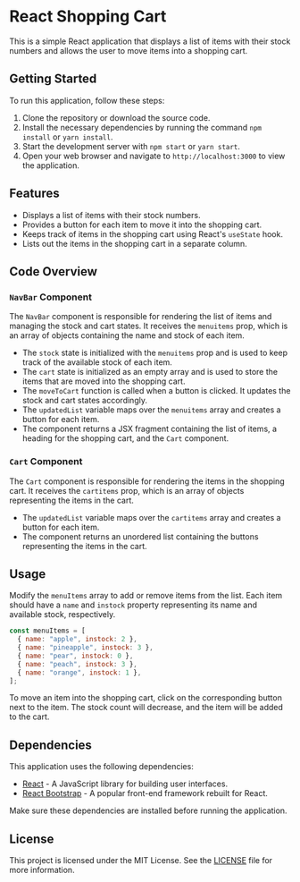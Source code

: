 # React Shopping Cart

This is a simple React application that displays a list of items with their stock numbers and allows the user to move items into a shopping cart.

## Getting Started

To run this application, follow these steps:

1. Clone the repository or download the source code.
2. Install the necessary dependencies by running the command `npm install` or `yarn install`.
3. Start the development server with `npm start` or `yarn start`.
4. Open your web browser and navigate to `http://localhost:3000` to view the application.

## Features

- Displays a list of items with their stock numbers.
- Provides a button for each item to move it into the shopping cart.
- Keeps track of items in the shopping cart using React's `useState` hook.
- Lists out the items in the shopping cart in a separate column.

## Code Overview

### `NavBar` Component

The `NavBar` component is responsible for rendering the list of items and managing the stock and cart states. It receives the `menuitems` prop, which is an array of objects containing the name and stock of each item.

- The `stock` state is initialized with the `menuitems` prop and is used to keep track of the available stock of each item.
- The `cart` state is initialized as an empty array and is used to store the items that are moved into the shopping cart.
- The `moveToCart` function is called when a button is clicked. It updates the stock and cart states accordingly.
- The `updatedList` variable maps over the `menuitems` array and creates a button for each item.
- The component returns a JSX fragment containing the list of items, a heading for the shopping cart, and the `Cart` component.

### `Cart` Component

The `Cart` component is responsible for rendering the items in the shopping cart. It receives the `cartitems` prop, which is an array of objects representing the items in the cart.

- The `updatedList` variable maps over the `cartitems` array and creates a button for each item.
- The component returns an unordered list containing the buttons representing the items in the cart.

## Usage

Modify the `menuItems` array to add or remove items from the list. Each item should have a `name` and `instock` property representing its name and available stock, respectively.

```javascript
const menuItems = [
  { name: "apple", instock: 2 },
  { name: "pineapple", instock: 3 },
  { name: "pear", instock: 0 },
  { name: "peach", instock: 3 },
  { name: "orange", instock: 1 },
];
```

To move an item into the shopping cart, click on the corresponding button next to the item. The stock count will decrease, and the item will be added to the cart.

## Dependencies

This application uses the following dependencies:

- [React](https://reactjs.org) - A JavaScript library for building user interfaces.
- [React Bootstrap](https://react-bootstrap.github.io) - A popular front-end framework rebuilt for React.

Make sure these dependencies are installed before running the application.

## License

This project is licensed under the MIT License. See the [LICENSE](LICENSE) file for more information.